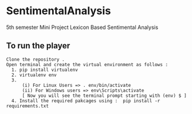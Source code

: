 # SentimentalAnalysis
5th semester Mini Project Lexicon Based Sentimental Analysis 

## To run the player
``` 
Clone the repository . 
Open terminal and create the virtual environment as follows : 
  1. pip install virtualenv
  2. virtualenv env
  3.
      (i) For Linux Users => . env/bin/activate   
      (ii) For Windows users => env\Scripts\activate
      [ Now you will see the terminal prompt starting with (env) $ ]
  4. Install the required pakcages using :  pip install -r requirements.txt
  
```
